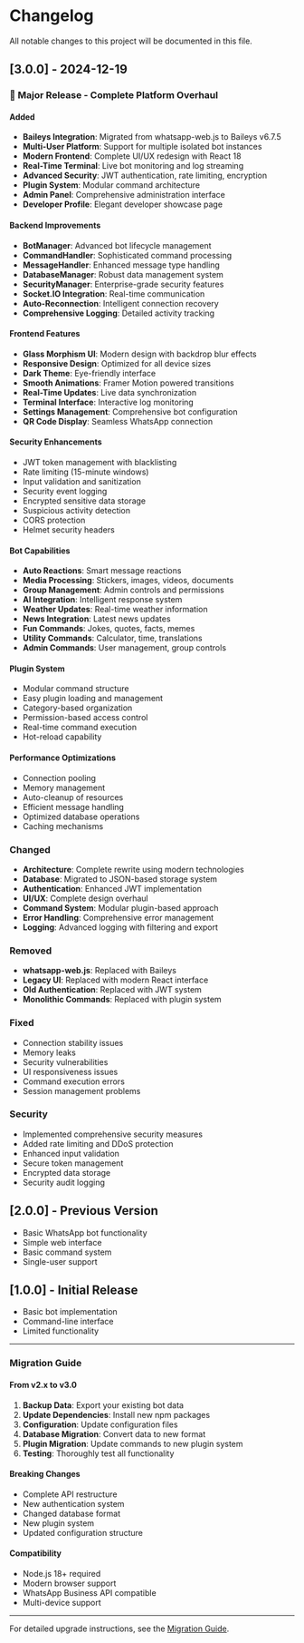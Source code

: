 # Changelog

All notable changes to this project will be documented in this file.

## [3.0.0] - 2024-12-19

### 🚀 Major Release - Complete Platform Overhaul

#### Added
- **Baileys Integration**: Migrated from whatsapp-web.js to Baileys v6.7.5
- **Multi-User Platform**: Support for multiple isolated bot instances
- **Modern Frontend**: Complete UI/UX redesign with React 18
- **Real-Time Terminal**: Live bot monitoring and log streaming
- **Advanced Security**: JWT authentication, rate limiting, encryption
- **Plugin System**: Modular command architecture
- **Admin Panel**: Comprehensive administration interface
- **Developer Profile**: Elegant developer showcase page

#### Backend Improvements
- **BotManager**: Advanced bot lifecycle management
- **CommandHandler**: Sophisticated command processing
- **MessageHandler**: Enhanced message type handling
- **DatabaseManager**: Robust data management system
- **SecurityManager**: Enterprise-grade security features
- **Socket.IO Integration**: Real-time communication
- **Auto-Reconnection**: Intelligent connection recovery
- **Comprehensive Logging**: Detailed activity tracking

#### Frontend Features
- **Glass Morphism UI**: Modern design with backdrop blur effects
- **Responsive Design**: Optimized for all device sizes
- **Dark Theme**: Eye-friendly interface
- **Smooth Animations**: Framer Motion powered transitions
- **Real-Time Updates**: Live data synchronization
- **Terminal Interface**: Interactive log monitoring
- **Settings Management**: Comprehensive bot configuration
- **QR Code Display**: Seamless WhatsApp connection

#### Security Enhancements
- JWT token management with blacklisting
- Rate limiting (15-minute windows)
- Input validation and sanitization
- Security event logging
- Encrypted sensitive data storage
- Suspicious activity detection
- CORS protection
- Helmet security headers

#### Bot Capabilities
- **Auto Reactions**: Smart message reactions
- **Media Processing**: Stickers, images, videos, documents
- **Group Management**: Admin controls and permissions
- **AI Integration**: Intelligent response system
- **Weather Updates**: Real-time weather information
- **News Integration**: Latest news updates
- **Fun Commands**: Jokes, quotes, facts, memes
- **Utility Commands**: Calculator, time, translations
- **Admin Commands**: User management, group controls

#### Plugin System
- Modular command structure
- Easy plugin loading and management
- Category-based organization
- Permission-based access control
- Real-time command execution
- Hot-reload capability

#### Performance Optimizations
- Connection pooling
- Memory management
- Auto-cleanup of resources
- Efficient message handling
- Optimized database operations
- Caching mechanisms

### Changed
- **Architecture**: Complete rewrite using modern technologies
- **Database**: Migrated to JSON-based storage system
- **Authentication**: Enhanced JWT implementation
- **UI/UX**: Complete design overhaul
- **Command System**: Modular plugin-based approach
- **Error Handling**: Comprehensive error management
- **Logging**: Advanced logging with filtering and export

### Removed
- **whatsapp-web.js**: Replaced with Baileys
- **Legacy UI**: Replaced with modern React interface
- **Old Authentication**: Replaced with JWT system
- **Monolithic Commands**: Replaced with plugin system

### Fixed
- Connection stability issues
- Memory leaks
- Security vulnerabilities
- UI responsiveness issues
- Command execution errors
- Session management problems

### Security
- Implemented comprehensive security measures
- Added rate limiting and DDoS protection
- Enhanced input validation
- Secure token management
- Encrypted data storage
- Security audit logging

## [2.0.0] - Previous Version
- Basic WhatsApp bot functionality
- Simple web interface
- Basic command system
- Single-user support

## [1.0.0] - Initial Release
- Basic bot implementation
- Command-line interface
- Limited functionality

---

### Migration Guide

#### From v2.x to v3.0
1. **Backup Data**: Export your existing bot data
2. **Update Dependencies**: Install new npm packages
3. **Configuration**: Update configuration files
4. **Database Migration**: Convert data to new format
5. **Plugin Migration**: Update commands to new plugin system
6. **Testing**: Thoroughly test all functionality

#### Breaking Changes
- Complete API restructure
- New authentication system
- Changed database format
- New plugin system
- Updated configuration structure

#### Compatibility
- Node.js 18+ required
- Modern browser support
- WhatsApp Business API compatible
- Multi-device support

---

For detailed upgrade instructions, see the [Migration Guide](MIGRATION.md).